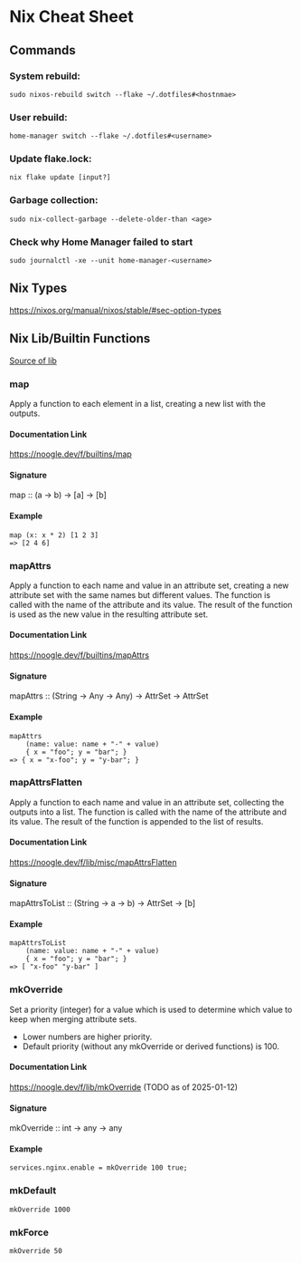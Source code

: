 # Nix Cheat Sheet

## Commands

### System rebuild:
`sudo nixos-rebuild switch --flake ~/.dotfiles#<hostnmae>`

### User rebuild:
`home-manager switch --flake ~/.dotfiles#<username>`

### Update flake.lock:
`nix flake update [input?]`

### Garbage collection:
`sudo nix-collect-garbage --delete-older-than <age>`

### Check why Home Manager failed to start
`sudo journalctl -xe --unit home-manager-<username>`

## Nix Types

https://nixos.org/manual/nixos/stable/#sec-option-types

## Nix Lib/Builtin Functions

[Source of lib](https://github.com/NixOS/nixpkgs/blob/9dfcba812aa0f4dc374acfe0600d591885f4e274/lib/modules.nix)

### map

Apply a function to each element in a list, creating a new list with the outputs.

#### Documentation Link
https://noogle.dev/f/builtins/map

#### Signature
map :: (a -> b) -> [a] -> [b]

#### Example
```
map (x: x * 2) [1 2 3]
=> [2 4 6]
```

### mapAttrs

Apply a function to each name and value in an attribute set, creating a new attribute set with the same names but different values.
The function is called with the name of the attribute and its value. The result of the function is used as the new value in the resulting attribute set.

#### Documentation Link
https://noogle.dev/f/builtins/mapAttrs

#### Signature
mapAttrs :: (String -> Any -> Any) -> AttrSet -> AttrSet

#### Example
```
mapAttrs
    (name: value: name + "-" + value)
    { x = "foo"; y = "bar"; }
=> { x = "x-foo"; y = "y-bar"; }
```

### mapAttrsFlatten

Apply a function to each name and value in an attribute set, collecting the outputs into a list.
The function is called with the name of the attribute and its value. The result of the function is appended to the list of results.

#### Documentation Link
https://noogle.dev/f/lib/misc/mapAttrsFlatten

#### Signature
mapAttrsToList :: (String -> a -> b) -> AttrSet -> [b]

#### Example
```
mapAttrsToList
    (name: value: name + "-" + value)
    { x = "foo"; y = "bar"; }
=> [ "x-foo" "y-bar" ]
```

### mkOverride

Set a priority (integer) for a value which is used to determine which value to keep when merging attribute sets.
- Lower numbers are higher priority.
- Default priority (without any mkOverride or derived functions) is 100.

#### Documentation Link

https://noogle.dev/f/lib/mkOverride (TODO as of 2025-01-12)

#### Signature
mkOverride :: int -> any -> any

#### Example

```
services.nginx.enable = mkOverride 100 true;
```

### mkDefault

`mkOverride 1000`

### mkForce

`mkOverride 50`
